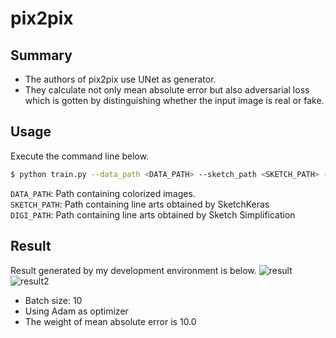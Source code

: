 # pix2pix  
## Summary
- The authors of pix2pix use UNet as generator.
- They calculate not only mean absolute error but also adversarial loss which is gotten by distinguishing whether the input image is real or fake.

## Usage
Execute the command line below.

```bash
$ python train.py --data_path <DATA_PATH> --sketch_path <SKETCH_PATH> --digi_path <DIGI_PATH>
```
`DATA_PATH`: Path containing colorized images.  
`SKETCH_PATH`: Path containing line arts obtained by SketchKeras  
`DIGI_PATH`: Path containing line arts obtained by Sketch Simplification

## Result
Result generated by my development environment is below.
![result](https://github.com/SerialLain3170/Line-to-Color/blob/master/pix2pix/result.png)
![result2](https://github.com/SerialLain3170/Line-to-Color/blob/master/pix2pix/result2.png)
- Batch size: 10
- Using Adam as optimizer
- The weight of mean absolute error is 10.0
